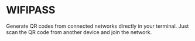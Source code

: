 # WIFIPASS
Generate QR codes from connected networks directly in your terminal. Just scan the QR code from another device and join the network.